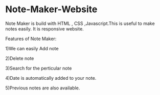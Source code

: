 # Note-Maker-Website
Note Maker  is build with HTML , CSS ,Javascript.This is useful to make notes easily. It is  responsive website.


Features of Note Maker:

1)We can easily Add note

2)Delete note

3)Search for the perticular note

4)Date is automatically added to your note.

5)Previous notes are also available.



